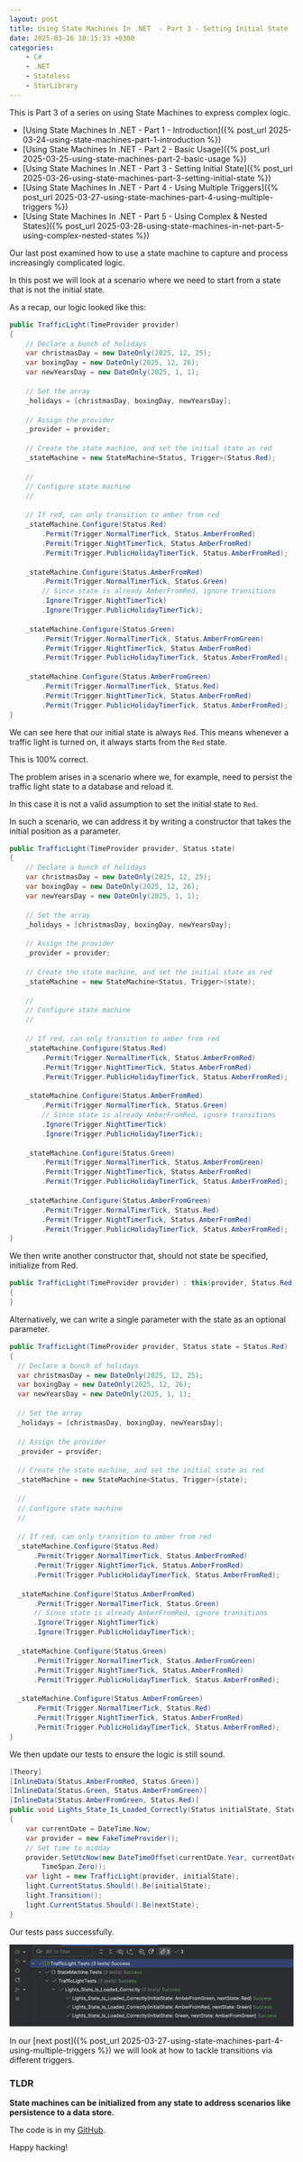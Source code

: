 ```yaml
---
layout: post
title: Using State Machines In .NET  - Part 3 - Setting Initial State
date: 2025-03-26 10:15:33 +0300
categories:
    - C#
    - .NET
    - Stateless
    - StarLibrary
---
```


This is Part 3 of a series on using State Machines to express complex logic.

- [Using State Machines In .NET  - Part 1 - Introduction]({% post_url 2025-03-24-using-state-machines-part-1-introduction %})
- [Using State Machines In .NET  - Part 2 - Basic Usage]({% post_url 2025-03-25-using-state-machines-part-2-basic-usage %})
- [Using State Machines In .NET  - Part 3 - Setting Initial State]({% post_url 2025-03-26-using-state-machines-part-3-setting-initial-state %})
- [Using State Machines In .NET  - Part 4 - Using Multiple Triggers]({% post_url 2025-03-27-using-state-machines-part-4-using-multiple-triggers %})
- [Using State Machines In .NET - Part 5 - Using Complex & Nested States]({% post_url 2025-03-28-using-state-machines-in-net-part-5-using-complex-nested-states %})

Our last post examined how to use a state machine to capture and process increasingly complicated logic.

In this post we will look at a scenario where we need to start from a state that is not the initial state.

As a recap, our logic looked like this:

```c#
public TrafficLight(TimeProvider provider)
{
    // Declare a bunch of holidays
    var christmasDay = new DateOnly(2025, 12, 25);
    var boxingDay = new DateOnly(2025, 12, 26);
    var newYearsDay = new DateOnly(2025, 1, 1);

    // Set the array
    _holidays = [christmasDay, boxingDay, newYearsDay];

    // Assign the provider
    _provider = provider;

    // Create the state machine, and set the initial state as red
    _stateMachine = new StateMachine<Status, Trigger>(Status.Red);

    //
    // Configure state machine
    //

    // If red, can only transition to amber from red
    _stateMachine.Configure(Status.Red)
        .Permit(Trigger.NormalTimerTick, Status.AmberFromRed)
        .Permit(Trigger.NightTimerTick, Status.AmberFromRed)
        .Permit(Trigger.PublicHolidayTimerTick, Status.AmberFromRed);

    _stateMachine.Configure(Status.AmberFromRed)
        .Permit(Trigger.NormalTimerTick, Status.Green)
        // Since state is already AmberFromRed, ignore transitions
        .Ignore(Trigger.NightTimerTick)
        .Ignore(Trigger.PublicHolidayTimerTick);

    _stateMachine.Configure(Status.Green)
        .Permit(Trigger.NormalTimerTick, Status.AmberFromGreen)
        .Permit(Trigger.NightTimerTick, Status.AmberFromRed)
        .Permit(Trigger.PublicHolidayTimerTick, Status.AmberFromRed);

    _stateMachine.Configure(Status.AmberFromGreen)
        .Permit(Trigger.NormalTimerTick, Status.Red)
        .Permit(Trigger.NightTimerTick, Status.AmberFromRed)
        .Permit(Trigger.PublicHolidayTimerTick, Status.AmberFromRed);
}
```

We can see here that our initial state is always `Red`. This means whenever a traffic light is turned on, it always starts from the `Red` state.

This is 100% correct.

The problem arises in a scenario where we, for example, need to persist the traffic light state to a database and reload it.

In this case it is not a valid assumption to set the initial state to `Red`.

In such a scenario, we can address it by writing a constructor that takes the initial position as a parameter.

```c#
public TrafficLight(TimeProvider provider, Status state)
{
    // Declare a bunch of holidays
    var christmasDay = new DateOnly(2025, 12, 25);
    var boxingDay = new DateOnly(2025, 12, 26);
    var newYearsDay = new DateOnly(2025, 1, 1);

    // Set the array
    _holidays = [christmasDay, boxingDay, newYearsDay];

    // Assign the provider
    _provider = provider;

    // Create the state machine, and set the initial state as red
    _stateMachine = new StateMachine<Status, Trigger>(state);

    //
    // Configure state machine
    //

    // If red, can only transition to amber from red
    _stateMachine.Configure(Status.Red)
        .Permit(Trigger.NormalTimerTick, Status.AmberFromRed)
        .Permit(Trigger.NightTimerTick, Status.AmberFromRed)
        .Permit(Trigger.PublicHolidayTimerTick, Status.AmberFromRed);

    _stateMachine.Configure(Status.AmberFromRed)
        .Permit(Trigger.NormalTimerTick, Status.Green)
        // Since state is already AmberFromRed, ignore transitions
        .Ignore(Trigger.NightTimerTick)
        .Ignore(Trigger.PublicHolidayTimerTick);

    _stateMachine.Configure(Status.Green)
        .Permit(Trigger.NormalTimerTick, Status.AmberFromGreen)
        .Permit(Trigger.NightTimerTick, Status.AmberFromRed)
        .Permit(Trigger.PublicHolidayTimerTick, Status.AmberFromRed);

    _stateMachine.Configure(Status.AmberFromGreen)
        .Permit(Trigger.NormalTimerTick, Status.Red)
        .Permit(Trigger.NightTimerTick, Status.AmberFromRed)
        .Permit(Trigger.PublicHolidayTimerTick, Status.AmberFromRed);
}
```

We then write another constructor that, should not state be specified, initialize from Red.

```c#
public TrafficLight(TimeProvider provider) : this(provider, Status.Red)
{
}
```

Alternatively, we can write a single parameter with the state as an optional parameter.

```c#
public TrafficLight(TimeProvider provider, Status state = Status.Red)
{
  // Declare a bunch of holidays
  var christmasDay = new DateOnly(2025, 12, 25);
  var boxingDay = new DateOnly(2025, 12, 26);
  var newYearsDay = new DateOnly(2025, 1, 1);

  // Set the array
  _holidays = [christmasDay, boxingDay, newYearsDay];

  // Assign the provider
  _provider = provider;

  // Create the state machine, and set the initial state as red
  _stateMachine = new StateMachine<Status, Trigger>(state);

  //
  // Configure state machine
  //

  // If red, can only transition to amber from red
  _stateMachine.Configure(Status.Red)
      .Permit(Trigger.NormalTimerTick, Status.AmberFromRed)
      .Permit(Trigger.NightTimerTick, Status.AmberFromRed)
      .Permit(Trigger.PublicHolidayTimerTick, Status.AmberFromRed);

  _stateMachine.Configure(Status.AmberFromRed)
      .Permit(Trigger.NormalTimerTick, Status.Green)
      // Since state is already AmberFromRed, ignore transitions
      .Ignore(Trigger.NightTimerTick)
      .Ignore(Trigger.PublicHolidayTimerTick);

  _stateMachine.Configure(Status.Green)
      .Permit(Trigger.NormalTimerTick, Status.AmberFromGreen)
      .Permit(Trigger.NightTimerTick, Status.AmberFromRed)
      .Permit(Trigger.PublicHolidayTimerTick, Status.AmberFromRed);

  _stateMachine.Configure(Status.AmberFromGreen)
      .Permit(Trigger.NormalTimerTick, Status.Red)
      .Permit(Trigger.NightTimerTick, Status.AmberFromRed)
      .Permit(Trigger.PublicHolidayTimerTick, Status.AmberFromRed);
}
```

We then update our tests to ensure the logic is still sound.

```c#
[Theory]
[InlineData(Status.AmberFromRed, Status.Green)]
[InlineData(Status.Green, Status.AmberFromGreen)]
[InlineData(Status.AmberFromGreen, Status.Red)]
public void Lights_State_Is_Loaded_Correctly(Status initialState, Status nextState)
{
    var currentDate = DateTime.Now;
    var provider = new FakeTimeProvider();
    // Set time to midday
    provider.SetUtcNow(new DateTimeOffset(currentDate.Year, currentDate.Month, currentDate.Day, 12, 0, 0,
        TimeSpan.Zero));
    var light = new TrafficLight(provider, initialState);
    light.CurrentStatus.Should().Be(initialState);
    light.Transition();
    light.CurrentStatus.Should().Be(nextState);
}
```

Our tests pass successfully.

![TrafficLightsLoadedState](../images/2025/03/TrafficLightsLoadedState.png)

In our [next post]({% post_url 2025-03-27-using-state-machines-part-4-using-multiple-triggers %}) we will look at how to tackle transitions via different triggers.

### TLDR

**State machines can be initialized from any state to address scenarios like persistence to a data store.**

The code is in my [GitHub](https://github.com/conradakunga/BlogCode/tree/master/2025-03-26%20-%20State%20Machines%20Part%203).

Happy hacking!
